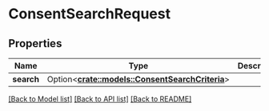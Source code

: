 # ConsentSearchRequest

## Properties

Name | Type | Description | Notes
------------ | ------------- | ------------- | -------------
**search** | Option<[**crate::models::ConsentSearchCriteria**](ConsentSearchCriteria.md)> |  | [optional]

[[Back to Model list]](../README.md#documentation-for-models) [[Back to API list]](../README.md#documentation-for-api-endpoints) [[Back to README]](../README.md)


